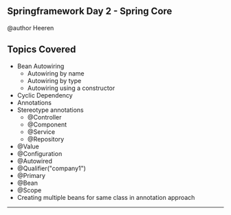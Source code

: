 ## Springframework Day 2 - Spring Core 

 @author Heeren

 **Topics Covered**
--------------
- Bean Autowiring 
  - Autowiring by name
  - Autowiring by type
  - Autowiring using a constructor   
- Cyclic Dependency
- Annotations    
- Stereotype annotations
  - @Controller    
  - @Component    
  - @Service    
  - @Repository    
- @Value
- @Configuration
- @Autowired
- @Qualifier("company1")
- @Primary
- @Bean
- @Scope
- Creating multiple beans for same class in annotation approach

--------------
